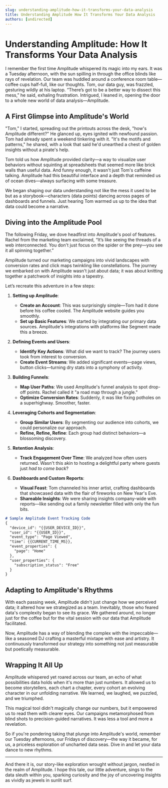 ```yaml
---
slug: understanding-amplitude-how-it-transforms-your-data-analysis
title: Understanding Amplitude How It Transforms Your Data Analysis
authors: [undirected]
---
```



# Understanding Amplitude: How It Transforms Your Data Analysis

I remember the first time Amplitude whispered its magic into my ears. It was a Tuesday afternoon, with the sun spilling in through the office blinds like rays of revelation. Our team was huddled around a conference room table—coffee cups half-full, like our thoughts. Tom, our data guy, was frazzled, gesturing wildly at his laptop. “There’s got to be a better way to dissect this mess,” he said, exhaling frustration. Intrigued, I leaned in, opening the door to a whole new world of data analysis—Amplitude.

## A First Glimpse into Amplitude's World

"Tom," I started, spreading out the printouts across the desk, "how's Amplitude different?" He glanced up, eyes ignited with newfound passion. Tom had already spent a weekend tinkering with it. "It's the motifs and patterns," he shared, with a look that said he'd unearthed a chest of golden insights without a pirate's help.

Tom told us how Amplitude provided clarity—a way to visualize user behaviors without squinting at spreadsheets that seemed more like brick walls than useful data. And funny enough, it wasn't just Tom's caffeine talking. Amplitude had this beautiful interface and a depth that reminded us of ocean dives—always surfacing with some treasure.

We began shaping our data understanding not like the mess it used to be but as a storybook—characters (data points) dancing across pages of dashboards and funnels. Just hearing Tom warmed us up to the idea that data could become a narrative.

## Diving into the Amplitude Pool

The following Friday, we dove headfirst into Amplitude's pool of features. Rachel from the marketing team exclaimed, “It’s like seeing the threads of a web interconnected. You don't just focus on the spider or the prey—you see it all spinning together.”

Amplitude turned our marketing campaigns into vivid landscapes with conversion rates and click maps twinkling like constellations. The journey we embarked on with Amplitude wasn't just about data; it was about knitting together a patchwork of insights into a tapestry.

Let’s recreate this adventure in a few steps:

1. **Setting up Amplitude**:
   - **Create an Account**: This was surprisingly simple—Tom had it done before his coffee cooled. The Amplitude website guides you smoothly.
   - **Set up Basic Features**: We started by integrating our primary data sources. Amplitude's integrations with platforms like Segment made this a breeze.
   
2. **Defining Events and Users**:
   - **Identify Key Actions**: What did we want to track? The journey users took from interest to conversion.
   - **Create Event Streams**: We added significant events—page views, button clicks—turning dry stats into a symphony of activity.

3. **Building Funnels**:
   - **Map User Paths**: We used Amplitude's funnel analysis to spot drop-off points. Rachel called it "a road map through a jungle."
   - **Optimize Conversion Rates**: Suddenly, it was like fixing potholes on a superhighway. Smoother, faster.

4. **Leveraging Cohorts and Segmentation**:
   - **Group Similar Users**: By segmenting our audience into cohorts, we could personalize our approach.
   - **Refine, Refine, Refine**: Each group had distinct behaviors—a blossoming discovery. 

5. **Retention Analysis**:
   - **Track Engagement Over Time**: We analyzed how often users returned. Wasn't this akin to hosting a delightful party where guests just *had to come back*?

6. **Dashboards and Custom Reports**:
   - **Visual Feast**: Tom channeled his inner artist, crafting dashboards that showcased data with the flair of fireworks on New Year's Eve.
   - **Shareable Insights**: We were sharing insights company-wide with reports—like sending out a family newsletter filled with only the fun bits.

```markdown
# Sample Amplitude Event Tracking Code
{
  "device_id": "{{USER_DEVICE_ID}}",
  "user_id": "{{USER_ID}}",
  "event_type": "Page Viewed",
  "time": {{CURRENT_TIME_MS}},
  "event_properties": {
    "page": "Home"
  },
  "user_properties": {
    "subscription_status": "Free"
  }
}
```

## Adapting to Amplitude's Rhythms

With each passing week, Amplitude didn't just change how we perceived data; it altered how we strategized as a team. Inevitably, those who feared data's complexity began to see its grace. We gathered around, no longer just for the coffee but for the vital session with our data that Amplitude facilitated.

Now, Amplitude has a way of blending the complex with the impeccable—like a seasoned DJ crafting a masterful mixtape with ease and artistry. It continuously transformed our strategy into something not just measurable but poetically measurable.

## Wrapping It All Up

Amplitude whispered yet roared across our team, an echo of what possibilities data holds when it's more than just numbers. It allowed us to become storytellers, each chart a chapter, every cohort an evolving character in our unfolding narrative. We learned, we laughed, we puzzled, and we triumphed.

This magical tool didn't magically change our numbers, but it empowered us to read them with clearer eyes. Our campaigns metamorphosed from blind shots to precision-guided narratives. It was less a tool and more a revelation.

So if you're pondering taking that plunge into Amplitude's world, remember our Tuesday afternoons, our Fridays of discovery—the way it became, for us, a priceless exploration of uncharted data seas. Dive in and let your data dance to new rhythms.

---

And there it is, our story-like exploration wrought without jargon, nestled in the realm of Amplitude. I hope this tale, our little adventure, sings to the data sleuth within you, sparking curiosity and the joy of uncovering insights as vividly as jewels in sunlit surf.